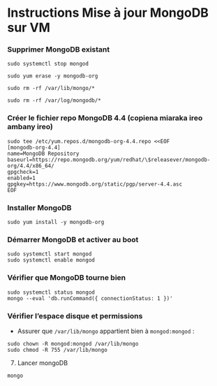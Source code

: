 # Instructions Mise à jour MongoDB sur VM 

### Supprimer MongoDB existant

```
sudo systemctl stop mongod

sudo yum erase -y mongodb-org

sudo rm -rf /var/lib/mongo/*

sudo rm -rf /var/log/mongodb/*
```

### Créer le fichier repo MongoDB 4.4 (copiena miaraka ireo ambany ireo)

```
sudo tee /etc/yum.repos.d/mongodb-org-4.4.repo <<EOF
[mongodb-org-4.4]
name=MongoDB Repository
baseurl=https://repo.mongodb.org/yum/redhat/\$releasever/mongodb-org/4.4/x86_64/
gpgcheck=1
enabled=1
gpgkey=https://www.mongodb.org/static/pgp/server-4.4.asc
EOF
```

### Installer MongoDB
```
sudo yum install -y mongodb-org
```

### Démarrer MongoDB et activer au boot
```
sudo systemctl start mongod
sudo systemctl enable mongod
```

### Vérifier que MongoDB tourne bien
```
sudo systemctl status mongod
mongo --eval 'db.runCommand({ connectionStatus: 1 })'
```

### Vérifier l’espace disque et permissions
- Assurer que `/var/lib/mongo` appartient bien à `mongod:mongod` :

```
sudo chown -R mongod:mongod /var/lib/mongo
sudo chmod -R 755 /var/lib/mongo
```
7. Lancer mongoDB

```
mongo
```